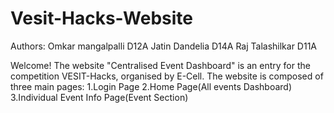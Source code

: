 # Vesit-Hacks-Website
Authors: Omkar mangalpalli D12A
         Jatin Dandelia    D14A
         Raj Talashilkar   D11A
         
Welcome!
The website "Centralised Event Dashboard" is an entry for the competition VESIT-Hacks, organised by E-Cell.
The website is composed of three main pages:
 1.Login Page
 2.Home Page(All events Dashboard)
 3.Individual Event Info Page(Event Section)
